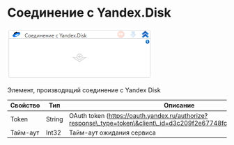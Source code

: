# Соединение с Yandex.Disk

![](<../../../../.gitbook/assets/image (438).png>)

Элемент, производящий соединение с Yandex Disk

| Свойство | Тип    | Описание                                                                                                          |
| -------- | ------ | ----------------------------------------------------------------------------------------------------------------- |
| Token    | String | OAuth token (https://oauth.yandex.ru/authorize?response\_type=token\&client\_id=d3c209f2e67748fc8fe50606e5294e1e) |
| Тайм-аут | Int32  | Тайм-аут ожидания сервиса                                                                                         |
